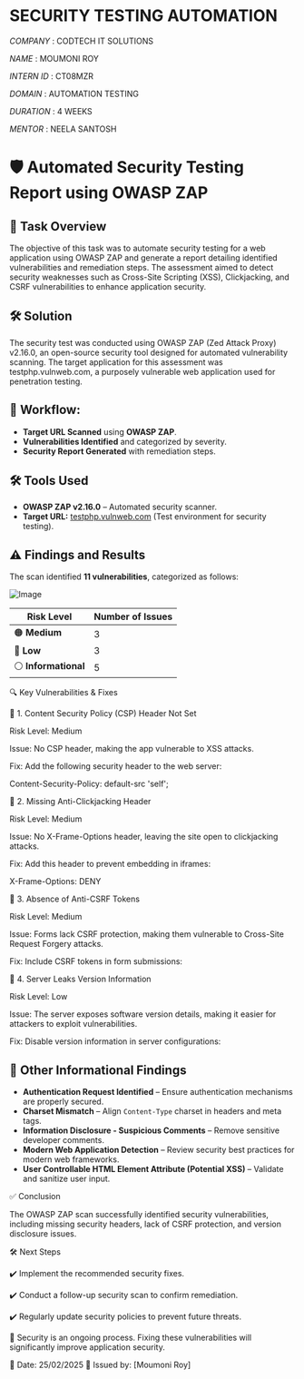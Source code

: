 # SECURITY TESTING AUTOMATION

*COMPANY* : CODTECH IT SOLUTIONS

*NAME* : MOUMONI ROY

*INTERN ID* : CT08MZR

*DOMAIN* : AUTOMATION TESTING

*DURATION* : 4 WEEKS

*MENTOR* :  NEELA SANTOSH



# 🛡️ Automated Security Testing Report using OWASP ZAP

## 📌 Task Overview

The objective of this task was to automate security testing for a web application using OWASP ZAP and generate a report detailing identified vulnerabilities and remediation steps. The assessment aimed to detect security weaknesses such as Cross-Site Scripting (XSS), Clickjacking, and CSRF vulnerabilities to enhance application security.

## 🛠️ Solution

The security test was conducted using OWASP ZAP (Zed Attack Proxy) v2.16.0, an open-source security tool designed for automated vulnerability scanning. The target application for this assessment was testphp.vulnweb.com, a purposely vulnerable web application used for penetration testing.

## 🔄 Workflow:

- **Target URL Scanned** using **OWASP ZAP**.  
- **Vulnerabilities Identified** and categorized by severity.  
- **Security Report Generated** with remediation steps.  

## 🛠️ Tools Used

- **OWASP ZAP v2.16.0** – Automated security scanner.  
- **Target URL:** [testphp.vulnweb.com](http://testphp.vulnweb.com) (Test environment for security testing).  
## ⚠️ Findings and Results  

The scan identified **11 vulnerabilities**, categorized as follows:  

![Image](https://github.com/user-attachments/assets/f11dd428-9e89-4227-b49d-3ba65b67f5ef)


| **Risk Level**  | **Number of Issues** |  
|---------------|-----------------|  
| 🟠 **Medium**       | 3               |  
| 🔵 **Low**          | 3               |  
| ⚪ **Informational** | 5               | 


🔍 Key Vulnerabilities & Fixes

🚨 1. Content Security Policy (CSP) Header Not Set

Risk Level: Medium

Issue: No CSP header, making the app vulnerable to XSS attacks.

Fix: Add the following security header to the web server:

Content-Security-Policy: default-src 'self';

🚨 2. Missing Anti-Clickjacking Header

Risk Level: Medium

Issue: No X-Frame-Options header, leaving the site open to clickjacking attacks.

Fix: Add this header to prevent embedding in iframes:

X-Frame-Options: DENY

🚨 3. Absence of Anti-CSRF Tokens

Risk Level: Medium

Issue: Forms lack CSRF protection, making them vulnerable to Cross-Site Request Forgery attacks.

Fix: Include CSRF tokens in form submissions:

<input type="hidden" name="csrf_token" value="random_token_value">

🚨 4. Server Leaks Version Information

Risk Level: Low

Issue: The server exposes software version details, making it easier for attackers to exploit vulnerabilities.

Fix: Disable version information in server configurations:

## 📌 Other Informational Findings  

- **Authentication Request Identified** – Ensure authentication mechanisms are properly secured.  
- **Charset Mismatch** – Align `Content-Type` charset in headers and meta tags.  
- **Information Disclosure - Suspicious Comments** – Remove sensitive developer comments.  
- **Modern Web Application Detection** – Review security best practices for modern web frameworks.  
- **User Controllable HTML Element Attribute (Potential XSS)** – Validate and sanitize user input.  

✅ Conclusion

The OWASP ZAP scan successfully identified security vulnerabilities, including missing security headers, lack of CSRF protection, and version disclosure issues.

🛠️ Next Steps

✔️ Implement the recommended security fixes.

✔️ Conduct a follow-up security scan to confirm remediation.

✔️ Regularly update security policies to prevent future threats.

🔐 Security is an ongoing process. Fixing these vulnerabilities will significantly improve application security.

📅 Date: 25/02/2025
🔖 Issued by: [Moumoni Roy]
